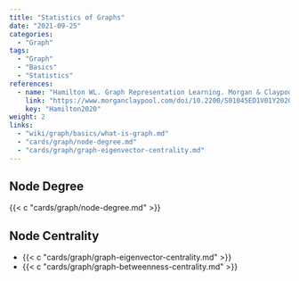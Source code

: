 ```yaml
---
title: "Statistics of Graphs"
date: "2021-09-25"
categories:
  - "Graph"
tags:
  - "Graph"
  - "Basics"
  - "Statistics"
references:
  - name: "Hamilton WL. Graph Representation Learning. Morgan & Claypool Publishers; 2020. pp. 1–159. doi:10.2200/S01045ED1V01Y202009AIM046"
    link: "https://www.morganclaypool.com/doi/10.2200/S01045ED1V01Y202009AIM046"
    key: "Hamilton2020"
weight: 2
links:
  - "wiki/graph/basics/what-is-graph.md"
  - "cards/graph/node-degree.md"
  - "cards/graph/graph-eigenvector-centrality.md"
---
```



## Node Degree

{{< c "cards/graph/node-degree.md" >}}


## Node Centrality

- {{< c "cards/graph/graph-eigenvector-centrality.md" >}}
- {{< c "cards/graph/graph-betweenness-centrality.md" >}}


[^Hamilton2020]: {{< cite key="Hamilton2020" >}}
